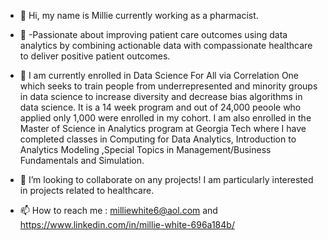 - 👋 Hi, my name is Millie currently working as a pharmacist.


- 👀 -Passionate about improving patient care outcomes using data analytics by combining actionable data with 
      compassionate healthcare to deliver positive patient outcomes.

- 🌱 I am currently enrolled in Data Science For All via Correlation One which seeks to train people from underrepresented 
      and minority groups in data science to increase diversity and decrease bias algorithms in data science.
      It is a 14 week program and out of 24,000 peoole who applied only 1,000 were enrolled in my cohort.
      I am also enrolled in the Master of Science in Analytics program at Georgia Tech where I have completed classes in 
      Computing for Data Analytics, Introduction to Analytics Modeling ,Special Topics in Management/Business Fundamentals and Simulation.

- 💞️ I’m looking to collaborate on any projects! I am particularly interested in projects related to healthcare. 

- 📫 How to reach me : milliewhite6@aol.com  and https://www.linkedin.com/in/millie-white-696a184b/

<!---
milliewhite/milliewhite is a ✨ special ✨ repository because its `README.md` (this file) appears on your GitHub profile.
You can click the Preview link to take a look at your changes.
--->
